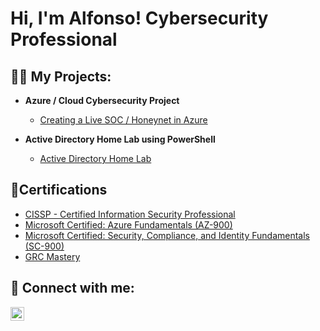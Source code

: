<h1>Hi, I'm Alfonso! 
        Cybersecurity Professional</h1>

<h2>👨‍💻 My Projects:</h2>

- <b>Azure / Cloud Cybersecurity Project</b>
  - [Creating a Live SOC / Honeynet in Azure](https://github.com/alfonsonyc2005/Azure-SOC)

- <b>Active Directory Home Lab using PowerShell</b>
  - [Active Directory Home Lab](https://github.com/alfonsonyc2005/Active_DirectoryLab)



<h2>📄Certifications</h2>

- [CISSP - Certified Information Security Professional](https://raw.githubusercontent.com/alfonsonyc2005/alfonsonyc2005/main/CISSP.png)
- [Microsoft Certified: Azure Fundamentals (AZ-900)](https://raw.githubusercontent.com/alfonsonyc2005/alfonsonyc2005/main/microsoft.png)
- [Microsoft Certified: Security, Compliance, and Identity Fundamentals (SC-900)](https://raw.githubusercontent.com/alfonsonyc2005/alfonsonyc2005/main/MSsecurity.png)
- [GRC Mastery](https://raw.githubusercontent.com/alfonsonyc2005/alfonsonyc2005/main/GRCMastery.pdf)

<h2> 🤳 Connect with me:</h2>

[<img align="left" alt="AlfonsoPadilla | LinkedIn" width="22px" src="https://cdn.jsdelivr.net/npm/simple-icons@v3/icons/linkedin.svg" />][linkedin]

[linkedin]: https://www.linkedin.com/in/alfonso-padilla-tech9



